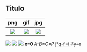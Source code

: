 <html>
<head>
<title>Actividad</title>
</head>
<body>
<h2>Titulo</h2> 
<table>
<tr>
<th>png</th>
<th>gif</th>
<th>jpg</th>
</tr>
<tr>
<th><a href= "back.html"><img src = "a/r.png"></a></th>
<th><a href= "back.html"><img src = "a/b.gif"></a></th>
<th><a href= "back.html"><img src = "a/a.jpg"></a></th>

</tr>
</table>
<a href= "back.html"></a>
<img src = "a/r.png">
<img src = "a/b.gif">
<img src = "a/a.jpg">
<b> x=0 </b>
<i> A-B*C=P </i>
<u> j*q-f=i </u>
<s> l*y=x </s>

</body>
<html>
